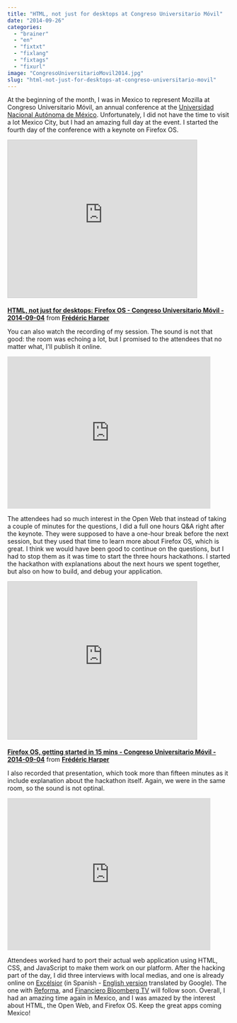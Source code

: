```yaml
---
title: "HTML, not just for desktops at Congreso Universitario Móvil"
date: "2014-09-26"
categories: 
  - "brainer"
  - "en"
  - "fixtxt"
  - "fixlang"
  - "fixtags"
  - "fixurl"
image: "CongresoUniversitarioMovil2014.jpg"
slug: "html-not-just-for-desktops-at-congreso-universitario-movil"
---
```


At the beginning of the month, I was in Mexico to represent Mozilla at Congreso Universitario Móvil, an annual conference at the [Universidad Nacional Autónoma de México](https://www.unam.mx). Unfortunately, I did not have the time to visit a lot Mexico City, but I had an amazing full day at the event. I started the fourth day of the conference with a keynote on Firefox OS.

<iframe style="border: 1px solid #CCC; border-width: 1px; margin-bottom: 5px; max-width: 100%;" src="https://www.slideshare.net/slideshow/embed_code/key/KJMV8mKRmX8ue" width="427" height="356" frameborder="0" marginwidth="0" marginheight="0" scrolling="no" allowfullscreen="allowfullscreen"></iframe>

**[HTML, not just for desktops: Firefox OS - Congreso Universitario Móvil - 2014-09-04](https://www.slideshare.net/fredericharper/html-not-just-for-desktops-firefox-os-congreso-universitario-movil-20140904 "HTML, not just for desktops: Firefox OS - Congreso Universitario Móvil - 2014-09-04")** from **[Frédéric Harper](https://www.slideshare.net/fredericharper)**

You can also watch the recording of my session. The sound is not that good: the room was echoing a lot, but I promised to the attendees that no matter what, I'll publish it online.

<iframe src="https://www.youtube.com/embed/ouLRS2CbFWw?feature=oembed" width="459" height="344" frameborder="0" allowfullscreen="allowfullscreen"></iframe>

The attendees had so much interest in the Open Web that instead of taking a couple of minutes for the questions, I did a full one hours Q&A right after the keynote. They were supposed to have a one-hour break before the next session, but they used that time to learn more about Firefox OS, which is great. I think we would have been good to continue on the questions, but I had to stop them as it was time to start the three hours hackathons. I started the hackathon with explanations about the next hours we spent together, but also on how to build, and debug your application.

<iframe style="border: 1px solid #CCC; border-width: 1px; margin-bottom: 5px; max-width: 100%;" src="https://www.slideshare.net/slideshow/embed_code/key/gYb2JOdfUfU0Is" width="427" height="356" frameborder="0" marginwidth="0" marginheight="0" scrolling="no" allowfullscreen="allowfullscreen"></iframe>

**[Firefox OS, getting started in 15 mins - Congreso Universitario Móvil - 2014-09-04](https://www.slideshare.net/fredericharper/firefox-os-getting-started-in-15-mins-congreso-universitario-movil-20140904 "Firefox OS, getting started in 15 mins - Congreso Universitario Móvil - 2014-09-04")** from **[Frédéric Harper](https://www.slideshare.net/fredericharper)**

I also recorded that presentation, which took more than fifteen minutes as it include explanation about the hackathon itself. Again, we were in the same room, so the sound is not optinal.

<iframe src="https://www.youtube.com/embed/eANnd_1hykA?feature=oembed" width="459" height="344" frameborder="0" allowfullscreen="allowfullscreen"></iframe>

Attendees worked hard to port their actual web application using HTML, CSS, and JavaScript to make them work on our platform. After the hacking part of the day, I did three interviews with local medias, and one is already online on [Excélsior](https://www.excelsior.com.mx/hacker/2014/09/05/980129 "Interview with Excélsior") (in Spanish - [English version](https://translate.google.com/translate?js=n&prev=_t&ie=UTF-8&tl=en&u=http%3A%2F%2Fwww.excelsior.com.mx%2Fhacker%2F2014%2F09%2F05%2F980129 "English version of my interview with Excélsior") translated by Google). The one with [Reforma](https://www.reforma.com/ "Reforma website"), and [Financiero Bloomberg TV](https://www.elfinanciero.com.mx/tv "Financiero Bloomberg TV website") will follow soon. Overall, I had an amazing time again in Mexico, and I was amazed by the interest about HTML, the Open Web, and Firefox OS. Keep the great apps coming Mexico!
